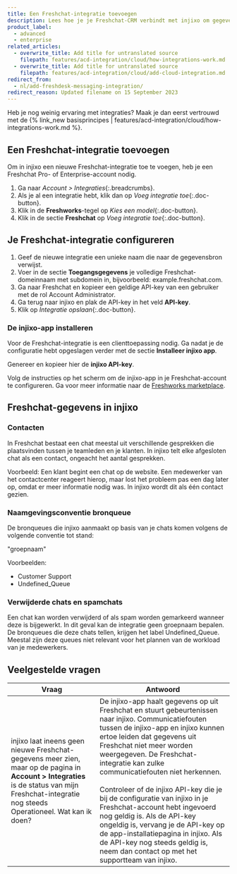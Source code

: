 ```yaml
---
title: Een Freshchat-integratie toevoegen
description: Lees hoe je je Freshchat-CRM verbindt met injixo om gegevens te importeren.
product_label:
  - advanced
  - enterprise
related_articles:
  - overwrite_title: Add title for untranslated source
    filepath: features/acd-integration/cloud/how-integrations-work.md
  - overwrite_title: Add title for untranslated source
    filepath: features/acd-integration/cloud/add-cloud-integration.md
redirect_from:
  - nl/add-freshdesk-messaging-integration/
redirect_reason: Updated filename on 15 September 2023
---
```


Heb je nog weinig ervaring met integraties? Maak je dan eerst vertrouwd met de {% link_new basisprincipes | features/acd-integration/cloud/how-integrations-work.md %}.

## Een Freshchat-integratie toevoegen

Om in injixo een nieuwe Freshchat-integratie toe te voegen, heb je een Freshchat Pro- of Enterprise-account nodig.

1. Ga naar _Account > Integraties_{:.breadcrumbs}.
2. Als je al een integratie hebt, klik dan op _Voeg integratie toe_{:.doc-button}.
3. Klik in de **Freshworks**-tegel op _Kies een model_{:.doc-button}.
4. Klik in de sectie **Freshchat** op _Voeg integratie toe_{:.doc-button}.

## Je Freshchat-integratie configureren

1. Geef de nieuwe integratie een unieke naam die naar de gegevensbron verwijst.
2. Voer in de sectie **Toegangsgegevens** je volledige Freshchat-domeinnaam met subdomein in, bijvoorbeeld: example.freshchat.com.
3. Ga naar Freshchat en kopieer een geldige API-key van een gebruiker met de rol Account Administrator.
4. Ga terug naar injixo en plak de API-key in het veld **API-key**.
5. Klik op _Integratie opslaan_{:.doc-button}.

### De injixo-app installeren

Voor de Freshchat-integratie is een clienttoepassing nodig. Ga nadat je de configuratie hebt opgeslagen verder met de sectie **Installeer injixo app**.

Genereer en kopieer hier de **injixo API-key**.

Volg de instructies op het scherm om de injixo-app in je Freshchat-account te configureren. Ga voor meer informatie naar de [Freshworks marketplace](https://www.freshworks.com/apps/injixo_connect).

## Freshchat-gegevens in injixo

### Contacten

In Freshchat bestaat een chat meestal uit verschillende gesprekken die plaatsvinden tussen je teamleden en je klanten. In injixo telt elke afgesloten chat als een contact, ongeacht het aantal gesprekken.

Voorbeeld: Een klant begint een chat op de website. Een medewerker van het contactcenter reageert hierop, maar lost het probleem pas een dag later op, omdat er meer informatie nodig was. In injixo wordt dit als één contact gezien.

### Naamgevingsconventie bronqueue

De bronqueues die injixo aanmaakt op basis van je chats komen volgens de volgende conventie tot stand:

"groepnaam"

Voorbeelden:

- Customer Support
- Undefined_Queue

### Verwijderde chats en spamchats

Een chat kan worden verwijderd of als spam worden gemarkeerd wanneer deze is bijgewerkt. In dit geval kan de integratie geen groepnaam bepalen. De bronqueues die deze chats tellen, krijgen het label Undefined_Queue. Meestal zijn deze queues niet relevant voor het plannen van de workload van je medewerkers.

## Veelgestelde vragen

| Vraag                                                                                                                                                                       | Antwoord                                                                                                                                                                                                                                                                                                                                                                                                                                                                                                                   |
| ------------------------------------------------------------------------------------------------------------------------------------------------------------------------------ | ------------------------------------------------------------------------------------------------------------------------------------------------------------------------------------------------------------------------------------------------------------------------------------------------------------------------------------------------------------------------------------------------------------------------------------------------------------------------------------------------------------------------ |
| injixo laat ineens geen nieuwe Freshchat-gegevens meer zien, maar op de pagina in **Account > Integraties**  is de status van mijn Freshchat-integratie nog steeds Operationeel. Wat kan ik doen? | De injixo-app haalt gegevens op uit Freshchat en stuurt gebeurtenissen naar injixo. Communicatiefouten tussen de injixo-app en injixo kunnen ertoe leiden dat gegevens uit Freshchat niet meer worden weergegeven. De Freshchat-integratie kan zulke communicatiefouten niet herkennen.<br><br>Controleer of de injixo API-key die je bij de configuratie van injixo in je Freshchat-account hebt ingevoerd nog geldig is. Als de API-key ongeldig is, vervang je de API-key op de app-installatiepagina in injixo. Als de API-key nog steeds geldig is, neem dan contact op met het supportteam van injixo. |
